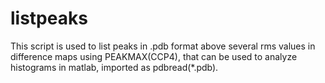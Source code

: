 # listpeaks
This script is used to list peaks in .pdb format above several rms values in difference maps using PEAKMAX(CCP4), that can be used to analyze histograms in matlab, imported as pdbread(*.pdb).
